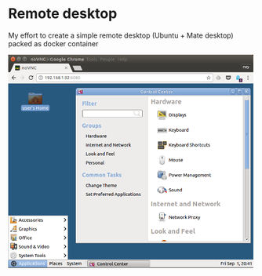 # Remote desktop

My effort to create a simple remote desktop (Ubuntu + Mate desktop) packed as docker container

![Screenshot](screenshot.png "Screenshot")

